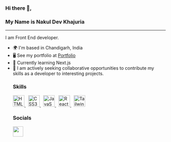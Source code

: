 ### Hi there 👋, <h3>My Name is Nakul Dev Khajuria
  <hr>

<!--
**nakuldevkhajuria/nakuldevkhajuria** is a ✨ _special_ ✨ repository because its `README.md` (this file) appears on your GitHub profile.

Here are some ideas to get you started:

- 🔭 I’m currently working on ...
- 🌱 I’m currently learning ...
- 👯 I’m looking to collaborate on ...
- 🤔 I’m looking for help with ...
- 💬 Ask me about ...
- 📫 How to reach me: ...
- 😄 Pronouns: ...
- ⚡ Fun fact: ...
-->

I am Front End developer.
<ul>
  <li>🌍  I'm based in Chandigarh, India</li>
  <li>🖥️  See my portfolio at <a href="https://portfolio-sigma-rouge-20.vercel.app/" rel="nofollow">Portfolio</a></li>
  <li>🧠  Currently learning Next.js</li>
  <li>🤝  I am actively seeking collaborative opportunities to contribute my skills as a developer to interesting projects.</li>

  <h3 dir="auto">Skills</h3>
  <p align="left" dir="auto">
<a href="https://developer.mozilla.org/en-US/docs/Glossary/HTML5" rel="nofollow">
  <img src="https://raw.githubusercontent.com/danielcranney/readme-generator/main/public/icons/skills/html5-colored.svg" 
       width="36" 
       height="36" 
       alt="HTML5" 
       style="max-width: 100%;">
</a> &nbsp;
<a href="https://www.w3.org/TR/CSS/#css" rel="nofollow">
  <img src="https://raw.githubusercontent.com/danielcranney/readme-generator/main/public/icons/skills/css3-colored.svg" 
       width="36" 
       height="36" 
       alt="CSS3" 
       style="max-width: 100%;">
    </a> &nbsp;
 <a href="https://developer.mozilla.org/en-US/docs/Web/JavaScript" rel="nofollow">
   <img src="https://raw.githubusercontent.com/danielcranney/readme-generator/main/public/icons/skills/javascript-colored.svg" 
        width="36" 
        height="36" 
        alt="JavaScript" 
        style="max-width: 100%;">
    </a> &nbsp;
<a href="https://reactjs.org/" rel="nofollow">
  <img src="https://raw.githubusercontent.com/danielcranney/readme-generator/main/public/icons/skills/react-colored.svg"
       width="36" 
       height="36" 
       alt="React" 
       style="max-width: 100%;">
    </a> &nbsp; 
    <a href="https://tailwindcss.com/" rel="nofollow">
      <img src="https://raw.githubusercontent.com/danielcranney/readme-generator/main/public/icons/skills/tailwindcss-colored.svg"              width="36" 
       height="36" 
       alt="TailwindCSS" 
       style="max-width: 100%;">
    </a> 
    
</p>
<h3 dir="auto">Socials</h3>
  <p align="left" dir="auto"> <a href="https://www.linkedin.com/in/nakuldevkhajuria/" rel="nofollow"><img src="https://raw.githubusercontent.com/danielcranney/readme-generator/main/public/icons/socials/linkedin.svg" width="32" height="32" style="max-width: 100%;"></a> </p>



